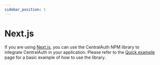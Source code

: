 ```yaml
---
sidebar_position: 1
---
```


# Next.js

If you are using [Next.js](https://nextjs.org/), you can use the CentralAuth NPM library to integrate CentralAuth in your application. Please refer to the [Quick example](/developer/quick-example) page for a basic example of how to use the library.